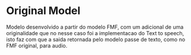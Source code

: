 # Original Model

Modelo desenvolvido a partir do modelo FMF, com um adicional de uma originalidade que no nesse caso foi a implementacao do Text to speech, isto faz com que a saida retornada pelo modelo passe de texto, como no FMF original, para audio.
